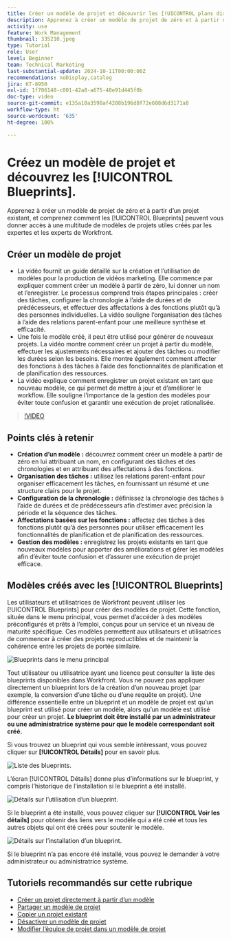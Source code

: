 ```yaml
---
title: Créer un modèle de projet et découvrir les [!UICONTROL plans directeurs]
description: Apprenez à créer un modèle de projet de zéro et à partir d’un projet existant, et comprenez comment les [!UICONTROL Blueprints] peuvent vous donner accès à une multitude de modèles de projets utiles créés par les expertes et les experts de Workfront.
activity: use
feature: Work Management
thumbnail: 335210.jpeg
type: Tutorial
role: User
level: Beginner
team: Technical Marketing
last-substantial-update: 2024-10-11T00:00:00Z
recommendations: noDisplay,catalog
jira: KT-8950
exl-id: 1f706148-c001-42a8-a675-48e91d445f0b
doc-type: video
source-git-commit: e135a10a3598af4208b196d8f72e608d6d3171a8
workflow-type: ht
source-wordcount: '635'
ht-degree: 100%

---
```


# Créez un modèle de projet et découvrez les [!UICONTROL Blueprints].


Apprenez à créer un modèle de projet de zéro et à partir d’un projet existant, et comprenez comment les [!UICONTROL Blueprints] peuvent vous donner accès à une multitude de modèles de projets utiles créés par les expertes et les experts de Workfront.

## Créer un modèle de projet

* La vidéo fournit un guide détaillé sur la création et l’utilisation de modèles pour la production de vidéos marketing. Elle commence par expliquer comment créer un modèle à partir de zéro, lui donner un nom et l’enregistrer. Le processus comprend trois étapes principales : créer des tâches, configurer la chronologie à l’aide de durées et de prédécesseurs, et effectuer des affectations à des fonctions plutôt qu’à des personnes individuelles. La vidéo souligne l’organisation des tâches à l’aide des relations parent-enfant pour une meilleure synthèse et efficacité.
* Une fois le modèle créé, il peut être utilisé pour générer de nouveaux projets. La vidéo montre comment créer un projet à partir du modèle, effectuer les ajustements nécessaires et ajouter des tâches ou modifier les durées selon les besoins. Elle montre également comment affecter des fonctions à des tâches à l’aide des fonctionnalités de planification et de planification des ressources.
* La vidéo explique comment enregistrer un projet existant en tant que nouveau modèle, ce qui permet de mettre à jour et d’améliorer le workflow. Elle souligne l’importance de la gestion des modèles pour éviter toute confusion et garantir une exécution de projet rationalisée.

>[!VIDEO](https://video.tv.adobe.com/v/335210/?quality=12&learn=on)

## Points clés à retenir

* **Création d’un modèle :** découvrez comment créer un modèle à partir de zéro en lui attribuant un nom, en configurant des tâches et des chronologies et en attribuant des affectations à des fonctions.
* **Organisation des tâches :** utilisez les relations parent-enfant pour organiser efficacement les tâches, en fournissant un résumé et une structure clairs pour le projet.
* **Configuration de la chronologie :** définissez la chronologie des tâches à l’aide de durées et de prédécesseurs afin d’estimer avec précision la période et la séquence des tâches.
* **Affectations basées sur les fonctions :** affectez des tâches à des fonctions plutôt qu’à des personnes pour utiliser efficacement les fonctionnalités de planification et de planification des ressources.
* **Gestion des modèles :** enregistrez les projets existants en tant que nouveaux modèles pour apporter des améliorations et gérer les modèles afin d’éviter toute confusion et d’assurer une exécution de projet efficace.


## Modèles créés avec les [!UICONTROL Blueprints]

Les utilisateurs et utilisatrices de Workfront peuvent utiliser les [!UICONTROL Blueprints] pour créer des modèles de projet. Cette fonction, située dans le menu principal, vous permet d’accéder à des modèles préconfigurés et prêts à l’emploi, conçus pour un service et un niveau de maturité spécifique. Ces modèles permettent aux utilisateurs et utilisatrices de commencer à créer des projets reproductibles et de maintenir la cohérence entre les projets de portée similaire.

![Blueprints dans le menu principal](assets/pt-blueprints-01.png)

Tout utilisateur ou utilisatrice ayant une licence peut consulter la liste des blueprints disponibles dans Workfront. Vous ne pouvez pas appliquer directement un blueprint lors de la création d’un nouveau projet (par exemple, la conversion d’une tâche ou d’une requête en projet). Une différence essentielle entre un blueprint et un modèle de projet est qu’un blueprint est utilisé pour créer un modèle, alors qu’un modèle est utilisé pour créer un projet. **Le blueprint doit être installé par un administrateur ou une administratrice système pour que le modèle correspondant soit créé.**

Si vous trouvez un blueprint qui vous semble intéressant, vous pouvez cliquer sur **[!UICONTROL Détails]** pour en savoir plus.

![Liste des blueprints](assets/pt-blueprints-02.png).

L’écran [!UICONTROL Détails] donne plus d’informations sur le blueprint, y compris l’historique de l’installation si le blueprint a été installé.

![Détails sur l’utilisation d’un blueprint](assets/pt-blueprints-03.png).

Si le blueprint a été installé, vous pouvez cliquer sur **[!UICONTROL Voir les détails]** pour obtenir des liens vers le modèle qui a été créé et tous les autres objets qui ont été créés pour soutenir le modèle.

![Détails sur l’installation d’un blueprint](assets/pt-blueprints-04.png).

Si le blueprint n’a pas encore été installé, vous pouvez le demander à votre administrateur ou administratrice système.

## Tutoriels recommandés sur cette rubrique

* [Créer un projet directement à partir d’un modèle](/help/manage-work/create-and-manage-project-templates/create-a-project-directly-from-a-template.md)
* [Partager un modèle de projet](/help/manage-work/create-and-manage-project-templates/share-a-project-template.md)
* [Copier un projet existant](/help/manage-work/manage-projects/copy-an-existing-project.md)
* [Désactiver un modèle de projet](/help/manage-work/create-and-manage-project-templates/deactivate-a-project-template.md)
* [Modifier l’équipe de projet dans un modèle de projet](/help/manage-work/create-and-manage-project-templates/edit-the-project-team-in-a-project-template.md)
